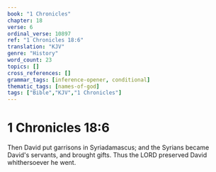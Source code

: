 ```yaml
---
book: "1 Chronicles"
chapter: 18
verse: 6
ordinal_verse: 10897
ref: "1 Chronicles 18:6"
translation: "KJV"
genre: "History"
word_count: 23
topics: []
cross_references: []
grammar_tags: [inference-opener, conditional]
thematic_tags: [names-of-god]
tags: ["Bible","KJV","1 Chronicles"]
---
```


# 1 Chronicles 18:6

Then David put garrisons in Syriadamascus; and the Syrians became David's servants, and brought gifts. Thus the LORD preserved David whithersoever he went.
